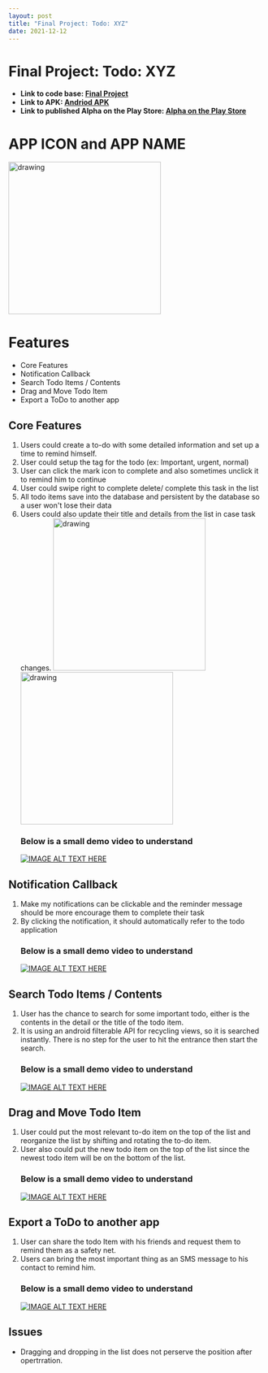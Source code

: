 ```yaml
---
layout: post
title: "Final Project: Todo: XYZ"
date: 2021-12-12
---
```


# Final Project: Todo: XYZ

- **Link to code base: [Final Project](https://github.com/zhuxinyishcn/NEUSEA-XinyiZhu/tree/main/Todo_List)**
- **Link to APK: [Andriod APK](https://github.com/zhuxinyishcn/NEUSEA-XinyiZhu/blob/main/Todo_List/app/debug/app-release.aab)**
- **Link to published Alpha on the Play Store: [Alpha on the Play Store](https://play.google.com/apps/testing/edu.neu.mad_sea.xinyizhu.lesson2_1)**

# APP ICON and APP NAME

<img src="https://raw.githubusercontent.com/zhuxinyishcn/CS5520-Project/gh-pages/_screenShot/final_todo_1.PNG" alt="drawing" width="300"/>

# Features

- Core Features
- Notification Callback
- Search Todo Items / Contents
- Drag and Move Todo Item
- Export a ToDo to another app

## Core Features

1. Users could create a to-do with some detailed information and set up a time to remind himself.
2. User could setup the tag for the todo (ex: Important, urgent, normal)
3. User can click the mark icon to complete and also sometimes unclick it to remind him to continue
4. User could swipe right to complete delete/ complete this task in the list
5. All todo items save into the database and persistent by the database so a user won't lose their data
6. Users could also update their title and details from the list in case task changes.
   <img src="https://raw.githubusercontent.com/zhuxinyishcn/CS5520-Project/gh-pages/_screenShot/final_todo_2.PNG" alt="drawing" width="300"/>
   <img src="https://raw.githubusercontent.com/zhuxinyishcn/CS5520-Project/gh-pages/_screenShot/final_todo_3.PNG" alt="drawing" width="300"/>
   ### Below is a small demo video to understand
   [![IMAGE ALT TEXT HERE](https://raw.githubusercontent.com/zhuxinyishcn/CS5520-Project/gh-pages/_screenShot/final_todo_2.PNG)](https://youtu.be/bGLCrAs3o3A)

## Notification Callback

1. Make my notifications can be clickable and the reminder message should be more encourage them to complete their task
2. By clicking the notification, it should automatically refer to the todo application
   ### Below is a small demo video to understand
   [![IMAGE ALT TEXT HERE](https://raw.githubusercontent.com/zhuxinyishcn/CS5520-Project/gh-pages/_screenShot/final_todo_4.PNG)](https://youtu.be/x4pncEm_wBo)

## Search Todo Items / Contents

1. User has the chance to search for some important todo, either is the contents in the detail or the title of the todo item.
2. It is using an android filterable API for recycling views, so it is searched instantly. There is no step for the user to hit the entrance then start the search.
   ### Below is a small demo video to understand
   [![IMAGE ALT TEXT HERE](https://raw.githubusercontent.com/zhuxinyishcn/CS5520-Project/gh-pages/_screenShot/final_todo_5.PNG)](https://youtu.be/uhgLjXkT2ps)

## Drag and Move Todo Item

1. User could put the most relevant to-do item on the top of the list and reorganize the list by shifting and rotating the to-do item.
2. User also could put the new todo item on the top of the list since the newest todo item will be on the bottom of the list.
   ### Below is a small demo video to understand
   [![IMAGE ALT TEXT HERE](https://raw.githubusercontent.com/zhuxinyishcn/CS5520-Project/gh-pages/_screenShot/final_todo_6.PNG)](https://youtu.be/S-kkUUwSy5Q)

## Export a ToDo to another app

1. User can share the todo Item with his friends and request them to remind them as a safety net.
2. Users can bring the most important thing as an SMS message to his contact to remind him.
   ### Below is a small demo video to understand
   [![IMAGE ALT TEXT HERE](https://raw.githubusercontent.com/zhuxinyishcn/CS5520-Project/gh-pages/_screenShot/final_todo_7.PNG)](https://youtu.be/WEb52KmBNMk)

## Issues

- Dragging and dropping in the list does not perserve the position after opertrration.
